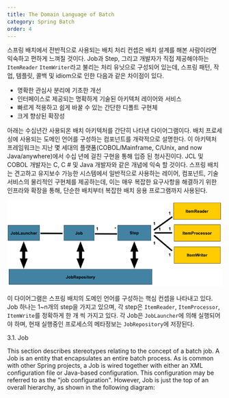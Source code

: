 ```yaml
---
title: The Domain Language of Batch
category: Spring Batch
order: 4
---
```


스프링 배치에서 전반적으로 사용되는 배치 처리 컨셉은 배치 설계를 해본 사람이라면 익숙하고 편하게 느껴질 것이다.
Job과 Step, 그리고 개발자가 직접 제공해야하는 `ItemReader` `ItemWriter`라고 불리는 처리 유닛으로 구성되어 있는데,
스프링 패턴, 작업, 템플릿, 콜백 및 idiom으로 인한 다음과 같은 차이점이 있다.

- 명확한 관심사 분리에 기초한 개선
- 인터페이스로 제공되는 명확하게 기술된 아키텍처 레이어와 서비스
- 빠르게 적용하고 쉽게 바꿀 수 있는 간단한 디폴트 구현체
- 크게 향상된 확장성

아래는 수십년간 사용되온 배치 아키텍처를 간단히 나타낸 다이어그램이다.
배치 프로세싱에 사용되는 도메인 언어를 구성하는 컴포넌트를 개략적으로 설명한다.
이 아키텍처 프레임워크는 지난 몇 세대의 플랫폼(COBOL/Mainframe, C/Unix, and now Java/anywhere)에서 수십 년에 걸친 구현을 통해 입증 된 청사진이다.
JCL 및 COBOL 개발자는 C, C # 및 Java 개발자와 같은 개념에 익숙 할 것이다.
스프링 배치는 견고하고 유지보수 가능한 시스템에서 일반적으로 사용하는 레이어, 컴포넌트, 기술 서비스의 물리적인 구현체를 제공하는데,
이는 매우 복잡한 요구사항을 해결하기 위한 인프라와 확장을 통해, 단순한 배치부터 복잡한 배치 응용 프로그램까지 사용된다.

![Batch Stereotypes](./../../images/springbatch/batch-stereotypes.png)


이 다이어그램은 스프링 배치의 도메인 언어를 구성하는 핵심 컨셉을 나타내고 있다. Job 하나는 1~n개의 step을 가지고 있으며,
각 step은 `ItemReader`, `ItemProcessor`, `ItemWrite`를 정확하게 한 개 씩 가지고 있다.
각 Job은 `JobLauncher`에 의해 실행되어야 하며, 현재 실행중인 프로세스의 메타정보는 `JobRepository`에 저장된다.


3.1. Job

This section describes stereotypes relating to the concept of a batch job. A Job is an entity that encapsulates an entire batch process. As is common with other Spring projects, a Job is wired together with either an XML configuration file or Java-based configuration. This configuration may be referred to as the "job configuration". However, Job is just the top of an overall hierarchy, as shown in the following diagram: